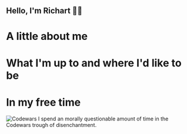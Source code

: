 ## Hello, I'm Richart 👋🏻

# A little about me

# What I'm up to and where I'd like to be

# In my free time

![Codewars](https://www.codewars.com/users/richardlambert/badges/medium)
I spend an morally questionable amount of time in the Codewars trough of disenchantment.
